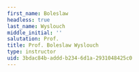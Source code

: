 ```yaml
---
first_name: Boleslaw
headless: true
last_name: Wyslouch
middle_initial: ''
salutation: Prof.
title: Prof. Boleslaw Wyslouch
type: instructor
uid: 3bdac84b-addd-b234-6d1a-2931048425c0
---
```

